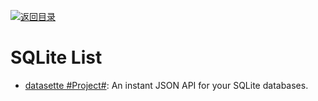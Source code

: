[![返回目录](https://user-images.githubusercontent.com/5803001/38079637-ff0abcf0-3371-11e8-9b76-ad651620afc7.jpg)](https://github.com/wx-chevalier/Awesome-Lists) 
 
 
# SQLite List

- [datasette #Project#](https://github.com/simonw/datasette): An instant JSON API for your SQLite databases.